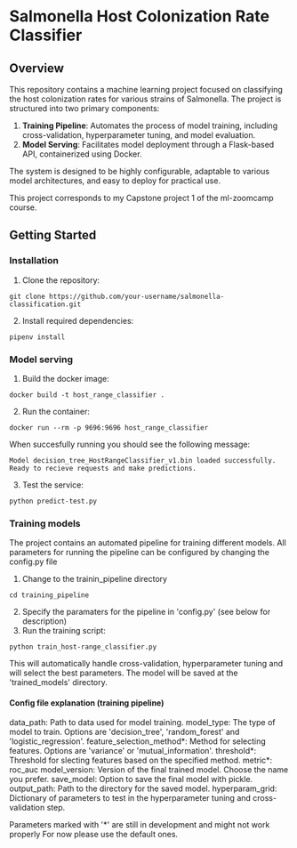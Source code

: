 # Salmonella Host Colonization Rate Classifier

## Overview
This repository contains a machine learning project focused on classifying the host colonization rates for various strains of Salmonella. The project is structured into two primary components:

1. **Training Pipeline**: Automates the process of model training, including cross-validation, hyperparameter tuning, and model evaluation.
2. **Model Serving**: Facilitates model deployment through a Flask-based API, containerized using Docker.

The system is designed to be highly configurable, adaptable to various model architectures, and easy to deploy for practical use.

This project corresponds to my Capstone project 1 of the ml-zoomcamp course.

## Getting Started

### Installation
1. Clone the repository:
```
git clone https://github.com/your-username/salmonella-classification.git
```

2. Install required dependencies:
```
pipenv install
```
### Model serving

1. Build the docker image:
```
docker build -t host_range_classifier .
```
2. Run the container:
```
docker run --rm -p 9696:9696 host_range_classifier
```
When succesfully running you should see the following message:
```
Model decision_tree_HostRangeClassifier_v1.bin loaded successfully. Ready to recieve requests and make predictions.
```
3. Test the service:
```
python predict-test.py
```

### Training models
The project contains an automated pipeline for training different models.
All parameters for running the pipeline can be configured by changing the config.py file

1. Change to the trainin_pipeline directory
```
cd training_pipeline
```
2. Specify the paramaters for the pipeline in 'config.py' (see below for description)
3. Run the training script:
```
python train_host-range_classifier.py
```
This will automatically handle cross-validation, hyperparameter tuning and will select the best parameters. The model will be saved at the 'trained_models' directory.

#### Config file explanation (training pipeline)
data_path: Path to data used for model training.
model_type: The type of model to train. Options are 'decision_tree', 'random_forest' and 'logistic_regression'.
feature_selection_method*: Method for selecting features. Options are 'variance' or 'mutual_information'.
threshold*: Threshold for slecting features based on the specified method.
metric*: roc_auc
model_version: Version of the final trained model. Choose the name you prefer.
save_model: Option to save the final model with pickle.
output_path: Path to the directory for the saved model.
hyperparam_grid: Dictionary of parameters to test in the hyperparameter tuning and cross-validation step.

Parameters marked with '*' are still in development and might not work properly For now please use the default ones.
